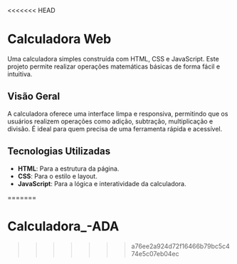 <<<<<<< HEAD
# Calculadora Web

Uma calculadora simples construída com HTML, CSS e JavaScript. Este projeto permite realizar operações matemáticas básicas de forma fácil e intuitiva.

## Visão Geral

A calculadora oferece uma interface limpa e responsiva, permitindo que os usuários realizem operações como adição, subtração, multiplicação e divisão. É ideal para quem precisa de uma ferramenta rápida e acessível.


## Tecnologias Utilizadas

- **HTML**: Para a estrutura da página.
- **CSS**: Para o estilo e layout.
- **JavaScript**: Para a lógica e interatividade da calculadora.


=======
# Calculadora_-ADA
>>>>>>> a76ee2a924d72f16466b79bc5c474e5c07eb04ec
